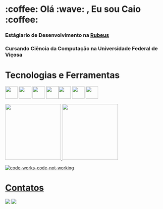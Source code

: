 <h1>:coffee: Olá :wave: , Eu sou Caio :coffee:</h1>

<h3>Estágiario de Desenvolvimento na <a href= "https://rubeus.com.br/">Rubeus</a></h3>

<h3>Cursando Ciência da Computação na Universidade Federal de Viçosa</h3>

<!--No momento estou estudando Js, Node e React-->
<!--Aprendendo sobre a Pixel Game Engine fazendo jogos simples em C++-->

<h1>Tecnologias e Ferramentas</h1>

<img src="https://cdn.jsdelivr.net/gh/devicons/devicon/icons/cplusplus/cplusplus-original.svg" width="40" height="40"/> <img src="https://cdn.jsdelivr.net/gh/devicons/devicon/icons/python/python-original-wordmark.svg" width="40" height="40"/> <img src="https://cdn.jsdelivr.net/gh/devicons/devicon/icons/html5/html5-plain-wordmark.svg" width="40" height="40"/> <img src="https://cdn.jsdelivr.net/gh/devicons/devicon/icons/css3/css3-plain-wordmark.svg" width="40" height="40"/><img src="https://cdn.jsdelivr.net/gh/devicons/devicon/icons/git/git-original-wordmark.svg" width="40" height="40"/> <img src="https://cdn.jsdelivr.net/gh/devicons/devicon/icons/vscode/vscode-original-wordmark.svg" width="40" height="40"/> <img src="https://cdn.jsdelivr.net/gh/devicons/devicon/icons/ubuntu/ubuntu-plain-wordmark.svg" width="40" height="40"/>


<!-- <img src="https://cdn.jsdelivr.net/gh/devicons/devicon/icons/git/git-original-wordmark.svg" width="40" height="40"/> -->

<div>

<a href="https://github.com/CaioTuring">
<img height="180em" src="https://github-readme-stats.vercel.app/api/top-langs/?username=CaioTuring&layout=compact&langs_count=7&theme=dracula"/>
<img height="180em" src="https://github-readme-stats.vercel.app/api?username=CaioTuring&show_icons=true&theme=dracula&include_all_commits=true&count_private=true"/>

</div>
 
![code-works-code-not-working](https://user-images.githubusercontent.com/95253787/233894468-fce82449-41bc-40fc-a146-7712cd96d6d6.gif)
  
<h1>Contatos</h1>

<a href = "mailto:caioaagarbelini@gmail.com"><img src="https://img.shields.io/badge/Gmail-D14836?style=for-the-badge&logo=gmail&logoColor=white" target="_blank"></a>
<a href = "www.linkedin.com/in/caioaagarbelini"><img src="![LinkedIN](https://user-images.githubusercontent.com/95253787/233895969-7dbda01b-3686-44cf-b47a-  9ba109aa6a2f.png)"></a>

<!--
**CaioTuring/CaioTuring** is a ✨ _special_ ✨ repository because its `README.md` (this file) appears on your GitHub profile.

Here are some ideas to get you started:

- 🔭 I’m currently working on ...
- 🌱 I’m currently learning ...
- 👯 I’m looking to collaborate on ...
- 🤔 I’m looking for help with ...
- 💬 Ask me about ...
- 📫 How to reach me: ...
- 😄 Pronouns: ...
- ⚡ Fun fact: ...
-->
